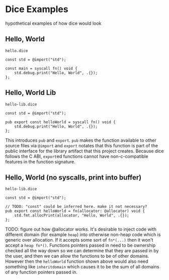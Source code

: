 # Dice Examples

hypothetical examples of how dice would look

## Hello, World

`hello.dice`

```zig
const std = @import("std");

const main = syscall fn() void {
    std.debug.print("Hello, World", .{});
};
```

## Hello, World Lib

`hello-lib.dice`

```zig
const std = @import("std");

pub export const helloWorld = syscall fn() void {
    std.debug.print("Hello, World", .{});
};
```

This introduces `pub` and `export`. `pub` makes the function available to other
source files via `@import` and `export` notates that this function is part of
the public interface for the library artifact that this project creates. Because
dice follows the C ABI, `export`ed functions cannot have non-c-compatible
features in the function signature.

## Hello, World (no syscalls, print into buffer)

`hello-lib.dice`

```zig
const std = @import("std");

// TODO: "const" could be inferred here. make it not necessary?
pub export const helloWorld = fn(allocator: @allocator) void {
    std.fmt.allocPrint(allocator, "Hello, World", .{});
};
```

TODO: figure out how @allocator works. It's desirable to inject code with
different domain (for example `heap`) into otherwise non-heap code which is
generic over allocation. If it accepts some sort of `fn*(...)` then it won't
accept a `heap fn*()`. Functions pointers passed in need to be ownership checked
all the way down so we can determine that they are passed in by the user, and
then we can allow the functions to be of other domains. However then the
`helloWorld` function shown above would also need something like `inheritdomain`
which causes it to be the sum of all domains of any function pointers passed in.

